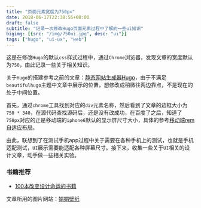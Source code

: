 ```yaml
---
title: "页面元素宽度为750px"
date: 2018-06-17T22:38:55+08:00
draft: false
subtitle: "记录一次修改Hugo页面元素过程中了解的一些ui知识"
bigimg: [{src: "/img/750ui.jpg", desc: "ui"}]
tags: ["hugo", "ui-ux", "web"]
---
```


这是在修改`Hugo`的默认`css`样式过程中，通过`Chrome`浏览器，发现文章的宽度默认为`750`，由此记录一些关于相关知识。
<!--more-->

关于`Hugo`的搭建参考之前的文章：[静态网站生成器Hugo](http://localhost:1313/post/hugo/)，由于不满足`beautifulhugo`主题中文章中展示的位置，想修改成稍微往两边靠点，不是现在的处于中间位置。  

首先，通过`chrome`工具找到对应的`div`元素名称，然后看到了文章的边框大小为`750 * 340`，在源代码查找源码后，还是没有改成功，在百度了之后，知道了`750px`对应的正是移动端的`iphone6`默认的显示屏尺寸大小，具体的参考[移动端rem自适应布局](https://segmentfault.com/a/1190000007276635)。  

由此，联想到了在测试手机app过程中关于需要在各种手机上的测试，也就是手机适配测试，`UI`展示需要能适配各种屏幕尺寸。接下来，收集一些关于`UI`相关的设计文章，动手做一些相关实验。

### 书籍推荐

- [100本改变设计命运的书籍](http://hao.shejidaren.com/book.html)


文章所用的图片网站：[娟娟壁纸](http://www.jj20.com/)

